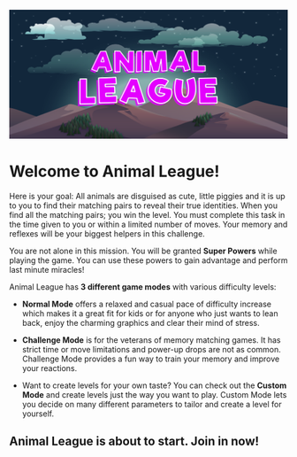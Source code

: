 ![Animal League Intro](https://github.com/serkanbal/animal_league_web/blob/master/rsz_animal_league_intro.png?raw=true)

# Welcome to Animal League!

Here is your goal: All animals are disguised as cute, little piggies and it is up to you to find their matching pairs to reveal their true identities. When you find all the matching pairs; you win the level. You must complete this task in the time given to you or within a limited number of moves. Your memory and reflexes will be your biggest helpers in this challenge.

You are not alone in this mission. You will be granted **Super Powers** while playing the game. You can use these powers to gain advantage and perform last minute miracles!

Animal League has **3 different game modes** with various difficulty levels:

- **Normal Mode** offers a relaxed and casual pace of difficulty increase which makes it a great fit for kids or for anyone who just wants to lean back, enjoy the charming graphics and clear their mind of stress.

- **Challenge Mode** is for the veterans of memory matching games. It has strict time or move limitations and power-up drops are not as common. Challenge Mode provides a fun way to train your memory and improve your reactions.

- Want to create levels for your own taste? You can check out the **Custom Mode** and create levels just the way you want to play. Custom Mode lets you decide on many different parameters to tailor and create a level for yourself.

## Animal League is about to start. Join in now!
